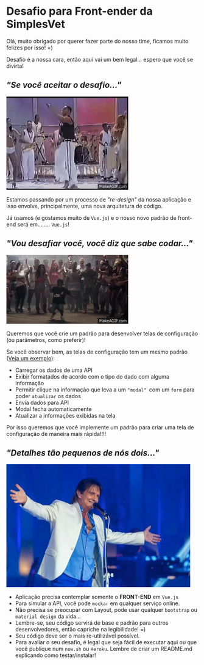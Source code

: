 # Desafio para Front-ender da SimplesVet

Olá, muito obrigado por querer fazer parte do nosso time, ficamos muito felizes por isso! =)

Desafio é a nossa cara, então aqui vai um bem legal... espero que você se divirta!

## _"Se você aceitar o desafio..."_

![Harmonia](assets/harmonia.gif)

Estamos passando por um processo de _"re-design"_ da nossa aplicação e isso envolve, principalmente, uma nova arquitetura de código.

Já usamos (e gostamos muito de `Vue.js`) e o nosso novo padrão de front-end será em........ `Vue.js`!

## _"Vou desafiar você, você diz que sabe codar..."_
![MC Sapão](assets/sapao.gif)

Queremos que você crie um padrão para desenvolver telas de configuração (ou parâmetros, como preferir)!

Se você observar bem, as telas de configuração tem um mesmo padrão ([Veja um exemplo](assets/video-1.mov)):

 - Carregar os dados de uma API
 - Exibir formatados de acordo com o tipo do dado com alguma informação
 - Permitir clique na informação que leva a um `"modal" `com um `form` para poder `atualizar` os dados
 - Envia dados para API
 - Modal fecha automaticamente
 - Atualizar a informações exibidas na tela

Por isso queremos que você implemente um padrão para criar uma tela de configuração de maneira mais rápida!!!!

## _"Detalhes tão pequenos de nós dois..."_
![Roberto Carlos](assets/rei.png)

- Aplicação precisa contemplar somente o **FRONT-END** em `Vue.js`
- Para simular a API, você pode `mockar` em qualquer serviço online.
- Não precisa se preocupar com Layout, pode usar qualquer `bootstrap` ou `material design` da vida...
- Lembre-se, seu código servirá de base e padrão para outros desenvolvedores, então capriche na legibilidade! =)
- Seu código deve ser o mais re-utilizável possível.
- Para avaliar o seu desafio, é legal que seja fácil de executar aqui ou que você publique num `now.sh` ou `Heroku`. Lembre de criar um README.md explicando como testar/instalar!

